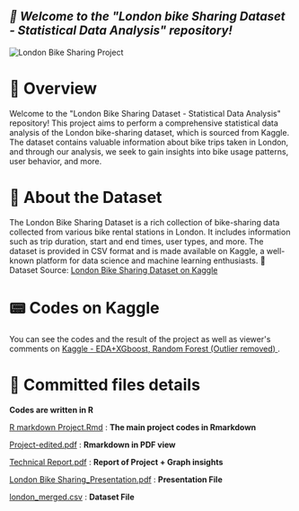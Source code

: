 <p align="center">
  <h2><em>🚴 Welcome to the "London bike Sharing Dataset - Statistical Data Analysis" repository! </em></h2>
</p>

![London Bike Sharing Project](https://betterbikeshare.org/wp-content/uploads/2022/01/40894227632_bd8042d89a_o.jpeg)

# 💬 Overview
Welcome to the "London Bike Sharing Dataset - Statistical Data Analysis" repository! This project aims to perform a comprehensive statistical data analysis of the London bike-sharing dataset, which is sourced from Kaggle. The dataset contains valuable information about bike trips taken in London, and through our analysis, we seek to gain insights into bike usage patterns, user behavior, and more.

# 🚩 About the Dataset
The London Bike Sharing Dataset is a rich collection of bike-sharing data collected from various bike rental stations in London. It includes information such as trip duration, start and end times, user types, and more. The dataset is provided in CSV format and is made available on Kaggle, a well-known platform for data science and machine learning enthusiasts.
 🔗 Dataset Source:  [London Bike Sharing Dataset on Kaggle](https://www.kaggle.com/datasets/hmavrodiev/london-bike-sharing-dataset)

# 📟 Codes on Kaggle
You can see the codes and the result of the project as well as viewer's comments on [Kaggle - EDA+XGboost, Random Forest (Outlier removed)
](https://www.kaggle.com/code/pouyasattari/eda-xgboost-random-forest-outlier-removed). 



# 📼 Committed files details

**Codes are written in R**  
 
[R markdown Project.Rmd](https://github.com/pouyasattari/Statistical-Data-Analysis-London-Bike-Sharing-Dataset/blob/main/R%20markdown%20Project.Rmd) : **The main project codes in Rmarkdown**
 
[Project-edited.pdf](https://github.com/pouyasattari/Statistical-Data-Analysis-London-Bike-Sharing-Dataset/blob/main/Project-edited.pdf) : **Rmarkdown in PDF view**

[Technical Report.pdf](https://github.com/pouyasattari/Statistical-Data-Analysis-London-Bike-Sharing-Dataset/blob/main/%20Technical%20Report.pdf)  : **Report of Project + Graph insights**

[London Bike Sharing_Presentation.pdf](https://github.com/pouyasattari/Statistical-Data-Analysis-London-Bike-Sharing-Dataset/blob/main/London%20Bike%20Sharing_Presentation.pdf) : **Presentation File**

[london_merged.csv](https://github.com/pouyasattari/Statistical-Data-Analysis-London-Bike-Sharing-Dataset/blob/main/london_merged.csv) : **Dataset File**
